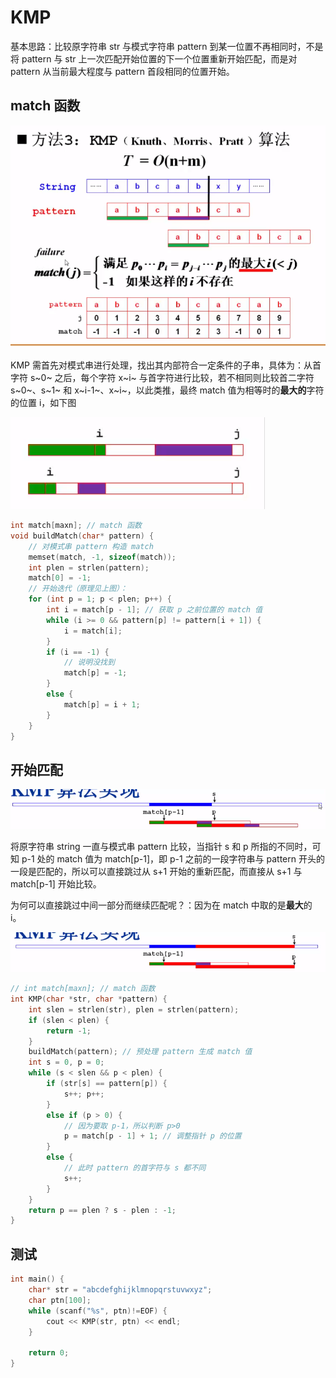 # KMP

基本思路：比较原字符串 str 与模式字符串 pattern 到某一位置不再相同时，不是将 pattern 与 str 上一次匹配开始位置的下一个位置重新开始匹配，而是对 pattern 从当前最大程度与 pattern 首段相同的位置开始。

## match 函数

![match 函数](../-1.src/KMP1.png)

KMP 需首先对模式串进行处理，找出其内部符合一定条件的子串，具体为：从首字符 s~0~ 之后，每个字符 x~i~ 与首字符进行比较，若不相同则比较首二字符 s~0~、s~1~ 和 x~i-1~、x~i~，以此类推，最终 match 值为相等时的**最大的**字符的位置 i，如下图

![match 函数迭代过程](../-1.src/KMP4.png)

```C++
int match[maxn]; // match 函数
void buildMatch(char* pattern) {
	// 对模式串 pattern 构造 match
	memset(match, -1, sizeof(match));
	int plen = strlen(pattern);
	match[0] = -1;
	// 开始迭代（原理见上图）：
	for (int p = 1; p < plen; p++) {
		int i = match[p - 1]; // 获取 p 之前位置的 match 值
		while (i >= 0 && pattern[p] != pattern[i + 1]) {
			i = match[i];
		}
		if (i == -1) {
			// 说明没找到
			match[p] = -1;
		}
		else {
			match[p] = i + 1;
		}
	}
}
```

## 开始匹配

![实现思路](../-1.src/KMP3.png)

将原字符串 string 一直与模式串 pattern 比较，当指针 s 和 p 所指的不同时，可知 p-1 处的 match 值为 match[p-1]，即 p-1 之前的一段字符串与 pattern 开头的一段是匹配的，所以可以直接跳过从 s+1 开始的重新匹配，而直接从 s+1 与 match[p-1] 开始比较。

为何可以直接跳过中间一部分而继续匹配呢？：因为在 match 中取的是**最大**的 i。

![实现思路](../-1.src/KMP2.png)

```C++
// int match[maxn]; // match 函数
int KMP(char *str, char *pattern) {
	int slen = strlen(str), plen = strlen(pattern);
	if (slen < plen) {
		return -1;
	}
    buildMatch(pattern); // 预处理 pattern 生成 match 值
	int s = 0, p = 0;
	while (s < slen && p < plen) {
		if (str[s] == pattern[p]) {
			s++; p++;
		}
		else if (p > 0) {
			// 因为要取 p-1，所以判断 p>0
			p = match[p - 1] + 1; // 调整指针 p 的位置
		}
		else {
			// 此时 pattern 的首字符与 s 都不同
			s++;
		}
	}
	return p == plen ? s - plen : -1;
}
```

## 测试

```C++
int main() {
	char* str = "abcdefghijklmnopqrstuvwxyz";
	char ptn[100];
	while (scanf("%s", ptn)!=EOF) {
		cout << KMP(str, ptn) << endl;
	}
	
	return 0;
}
```




